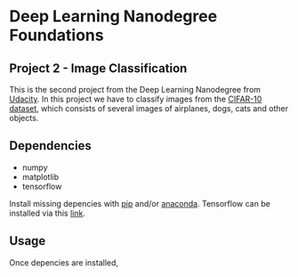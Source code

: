 # Deep Learning Nanodegree Foundations

## Project 2 - Image Classification

This is the second project from the Deep Learning Nanodegree from [Udacity](http://udacity.com).
In this project we have to classify images from the [CIFAR-10 dataset](https://www.cs.toronto.edu/~kriz/cifar.html),
which consists of several images of airplanes, dogs, cats and other objects.

## Dependencies

* numpy
* matplotlib
* tensorflow

Install missing depencies with [pip](https://pip.pypa.io/en/stable/) and/or [anaconda](https://www.continuum.io/downloads). Tensorflow can be installed via this [link](https://www.tensorflow.org/install/).

## Usage

Once depencies are installed, 